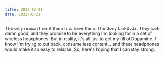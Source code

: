 ```yaml
---
title: 2022-02-21
date: 2022-02-21
---
```

The only reason I want them is to have them. The Sony LinkBuds. They look damn good, and they promise to be everything I'm looking for in a set of wireless headphones. But in reality, it's all just to get my fill of Dopamine. I know I'm trying to cut back, consume less content... and these headphones would make it so easy to relapse. So, here's hoping that I can stay strong. 
